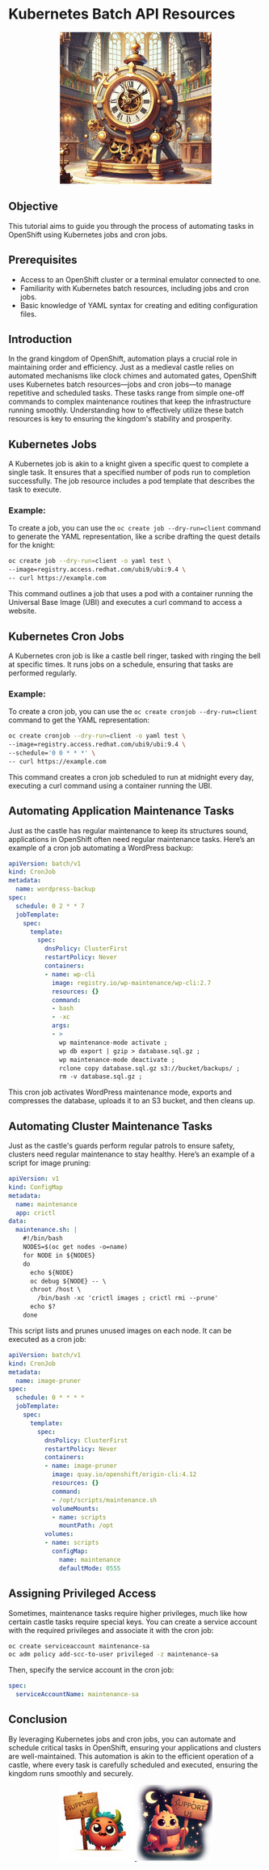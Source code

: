 # Kubernetes Batch API Resources

<div style="text-align:center;">
  <img src="https://github.com/Vitrua/images/blob/main/openshift/batchapi.jpg?raw=true" alt="batchapi" width="300" height="300">
</div>

## Objective

This tutorial aims to guide you through the process of automating tasks in OpenShift using Kubernetes jobs and cron jobs.

## Prerequisites

- Access to an OpenShift cluster or a terminal emulator connected to one.
- Familiarity with Kubernetes batch resources, including jobs and cron jobs.
- Basic knowledge of YAML syntax for creating and editing configuration files.

## Introduction

In the grand kingdom of OpenShift, automation plays a crucial role in maintaining order and efficiency. Just as a medieval castle relies on automated mechanisms like clock chimes and automated gates, OpenShift uses Kubernetes batch resources—jobs and cron jobs—to manage repetitive and scheduled tasks. These tasks range from simple one-off commands to complex maintenance routines that keep the infrastructure running smoothly. Understanding how to effectively utilize these batch resources is key to ensuring the kingdom's stability and prosperity.

## Kubernetes Jobs

A Kubernetes job is akin to a knight given a specific quest to complete a single task. It ensures that a specified number of pods run to completion successfully. The job resource includes a pod template that describes the task to execute.

### Example:

To create a job, you can use the `oc create job --dry-run=client` command to generate the YAML representation, like a scribe drafting the quest details for the knight:

```bash
oc create job --dry-run=client -o yaml test \
--image=registry.access.redhat.com/ubi9/ubi:9.4 \
-- curl https://example.com
```

This command outlines a job that uses a pod with a container running the Universal Base Image (UBI) and executes a curl command to access a website.

## Kubernetes Cron Jobs

A Kubernetes cron job is like a castle bell ringer, tasked with ringing the bell at specific times. It runs jobs on a schedule, ensuring that tasks are performed regularly.

### Example:

To create a cron job, you can use the `oc create cronjob --dry-run=client` command to get the YAML representation:

```bash
oc create cronjob --dry-run=client -o yaml test \
--image=registry.access.redhat.com/ubi9/ubi:9.4 \
--schedule='0 0 * * *' \
-- curl https://example.com
```

This command creates a cron job scheduled to run at midnight every day, executing a curl command using a container running the UBI.

## Automating Application Maintenance Tasks

Just as the castle has regular maintenance to keep its structures sound, applications in OpenShift often need regular maintenance tasks. Here’s an example of a cron job automating a WordPress backup:

```yaml
apiVersion: batch/v1
kind: CronJob
metadata:
  name: wordpress-backup
spec:
  schedule: 0 2 * * 7
  jobTemplate:
    spec:
      template:
        spec:
          dnsPolicy: ClusterFirst
          restartPolicy: Never
          containers:
          - name: wp-cli
            image: registry.io/wp-maintenance/wp-cli:2.7
            resources: {}
            command:
            - bash
            - -xc
            args:
            - >
              wp maintenance-mode activate ;
              wp db export | gzip > database.sql.gz ;
              wp maintenance-mode deactivate ;
              rclone copy database.sql.gz s3://bucket/backups/ ;
              rm -v database.sql.gz ;
```

This cron job activates WordPress maintenance mode, exports and compresses the database, uploads it to an S3 bucket, and then cleans up.

## Automating Cluster Maintenance Tasks

Just as the castle's guards perform regular patrols to ensure safety, clusters need regular maintenance to stay healthy. Here’s an example of a script for image pruning:

```yaml
apiVersion: v1
kind: ConfigMap
metadata:
  name: maintenance
  app: crictl
data:
  maintenance.sh: |
    #!/bin/bash
    NODES=$(oc get nodes -o=name)
    for NODE in ${NODES}
    do
      echo ${NODE}
      oc debug ${NODE} -- \
      chroot /host \
        /bin/bash -xc 'crictl images ; crictl rmi --prune'
      echo $?
    done
```

This script lists and prunes unused images on each node. It can be executed as a cron job:

```yaml
apiVersion: batch/v1
kind: CronJob
metadata:
  name: image-pruner
spec:
  schedule: 0 * * * *
  jobTemplate:
    spec:
      template:
        spec:
          dnsPolicy: ClusterFirst
          restartPolicy: Never
          containers:
          - name: image-pruner
            image: quay.io/openshift/origin-cli:4.12
            resources: {}
            command:
            - /opt/scripts/maintenance.sh
            volumeMounts:
            - name: scripts
              mountPath: /opt
          volumes:
          - name: scripts
            configMap:
              name: maintenance
              defaultMode: 0555
```

## Assigning Privileged Access

Sometimes, maintenance tasks require higher privileges, much like how certain castle tasks require special keys. You can create a service account with the required privileges and associate it with the cron job:

```bash
oc create serviceaccount maintenance-sa
oc adm policy add-scc-to-user privileged -z maintenance-sa
```

Then, specify the service account in the cron job:

```yaml
spec:
  serviceAccountName: maintenance-sa
```

## Conclusion

By leveraging Kubernetes jobs and cron jobs, you can automate and schedule critical tasks in OpenShift, ensuring your applications and clusters are well-maintained. This automation is akin to the efficient operation of a castle, where every task is carefully scheduled and executed, ensuring the kingdom runs smoothly and securely.

<div style="text-align:center;">
  <a href="https://patreon.com/Vitrua">
    <img src="https://github.com/Vitrua/images/blob/main/others/supportmonlight.png?raw=true#only-light" alt="support" width="150" height="150">
    <img src="https://github.com/Vitrua/images/blob/main/others/supportmon.png?raw=true#only-dark" alt="support" width="150" height="150">
  </a>
</div>